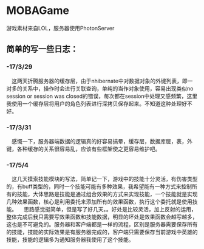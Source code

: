 # MOBAGame
游戏素材来自LOL，服务器使用PhotonServer


## 简单的写一些日志：

### -17/3/29 
　这两天折腾服务器的缓存层，由于nhibernate中对数据对象的外键列表，即一对多的关系中，操作时会进行关联查询，单纯的当作对象使用，容易出现类似no session or session was closed的错误，每次都在session中处理又感频繁，这里我使用一个缓存层将用户的角色列表进行深拷贝保存起来。不知道这种处理好不好。
### -17/3/31
　感慨一下，服务器端数据的逻辑真的好容易搞晕，缓存层，数据库层，表，外键，各种缓存的关系很容易乱，应该有些框架使之更容易维护吧。
### -17/5/4
　这几天摸索技能模块的写法，简单记一下，游戏中的技能十分灵活，有伤害类型的，有buff类型的，同时一个技能可能有多种效果，我希望能有一种方式来控制所有的技能，大体思路是技能是通过组合效果的方式来实现技能，一个技能就是实现几种效果函数，核心是利用委托来添加所有的效果函数，执行这个委托就是使用技能。
　思路感觉挺简单，但是写了好几天。。好处是比较灵活，加上反射的运用，整体完成后我只需要写效果函数和技能数据，明显的坏处是效果函数会越写越多，这也是不可避免的。服务器和客户端都是一样的流程，区别是服务器需要保存所有的技能，技能的实际效果是有服务器完成的，客户端只需要保存当前游戏中英雄的技能，技能的逻辑多为通知服务器我使用了这个技能。
